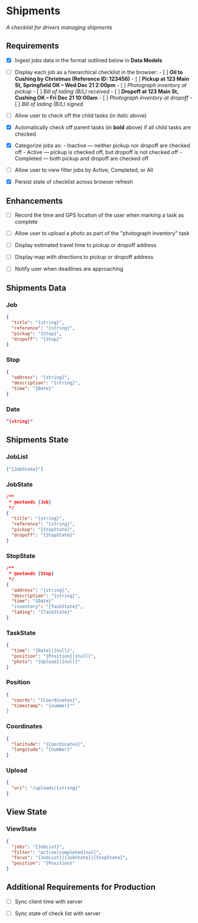Shipments
===

*A checklist for drivers managing shipments*

Requirements
---

- [x] Ingest jobs data in the format outlined below in **Data Models**
- [ ] Display each job as a hierarchical checklist in the browser:
      - [ ] **Oil to Cushing by Christmas (Reference ID: 123456)**
            - [ ] **Pickup at 123 Main St, Springfield OK – Wed Dec 21 2:00pm**
                  - [ ] *Photograph inventory at pickup*
                  - [ ] *Bill of lading (B/L) received*
            - [ ] **Dropoff at 123 Main St, Cushing OK – Fri Dec 21 10:00am**
                  - [ ] *Photograph inventory at dropoff*
                  - [ ] *Bill of lading (B/L) signed*
- [ ] Allow user to check off the child tasks (in *italic* above)
- [x] Automatically check off parent tasks (in **bold** above) if all child tasks are checked
- [x] Categorize jobs as:
      - Inactive — neither pickup nor dropoff are checked off
      - Active — pickup is checked off, but dropoff is not checked off 
      - Completed — both pickup and dropoff are checked off
- [ ] Allow user to view filter jobs by Active, Completed, or All
- [x] Persist state of checklist across browser refresh


Enhancements
---

- [ ] Record the time and GPS location of the user when marking a task as complete
- [ ] Allow user to upload a photo as part of the "photograph inventory" task
- [ ] Display estimated travel time to pickup or dropoff address
- [ ] Display map with directions to pickup or dropoff address
- [ ] Notify user when deadlines are approaching


Shipments Data
---

### Job

```json
{
  "title": "{string}",
  "reference": "{string}",
  "pickup": "{Stop}",
  "dropoff": "{Stop}"
}
```

### Stop

```json
{
  "address": "{string}",
  "description": "{string}",
  "time": "{Date}"
}
```

### Date

```json
"{string}"
```

Shipments State
---

### JobList

```json
["{JobState}"]
```

### JobState

```json
/**
 * @extends {Job}
 */
{
  "title": "{string}",
  "reference": "{string}",
  "pickup": "{StopState}",
  "dropoff": "{StopState}"
}
```

### StopState 

```json
/**
 * @extends {Stop}
 */
{
  "address": "{string}",
  "description": "{string}",
  "time": "{Date}"
  "inventory": "{TaskState}",
  "lading": "{TaskState}"
}
```

### TaskState

```json
{
  "time": "{Date}|{null}",
  "position": "{Position}|{null}",
  "photo": "{Upload}|{null}"
}
```

### Position

```json
{
  "coords": "{Coordinates}",
  "timestamp": "{number}""
}
```

### Coordinates

```json
{
  "latitude": "{Coordinates}",
  "longitude": "{number}"
}
```

### Upload

```json
{
  "uri": "/uploads/{string}"
}
```

View State
---

### ViewState

```json
{
  "jobs": "{JobList}",
  "filter": "active|completed|null",
  "focus": "{JobList}|{JobState}|{StopState}",
  "position": "{Position}"
}
```

Additional Requirements for Production
---

- [ ] Sync client time with server
- [ ] Sync state of check list with server

